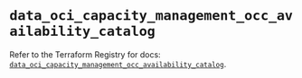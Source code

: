 # `data_oci_capacity_management_occ_availability_catalog`

Refer to the Terraform Registry for docs: [`data_oci_capacity_management_occ_availability_catalog`](https://registry.terraform.io/providers/oracle/oci/7.19.0/docs/data-sources/capacity_management_occ_availability_catalog).
